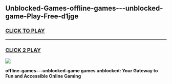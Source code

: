 
## Unblocked-Games-offline-games---unblocked-game-Play-Free-d1jge
<h3>
<a href="https://premium76.site?title=offline-games---unblocked-game&ref=22A">CLICK TO PLAY</a></h3>
<hr>

<h3>
<a href="https://premium76.site?title=offline-games---unblocked-game&ref=22A">CLICK 2 PLAY</a>
  
</h3>

<a href="https://premium76.site?title=offline-games---unblocked-game&ref=22A"><img src="https://clearcache.store/games.png"></a>


**offline-games---unblocked-game games unblocked: Your Gateway to Fun and Accessible Online Gaming**
